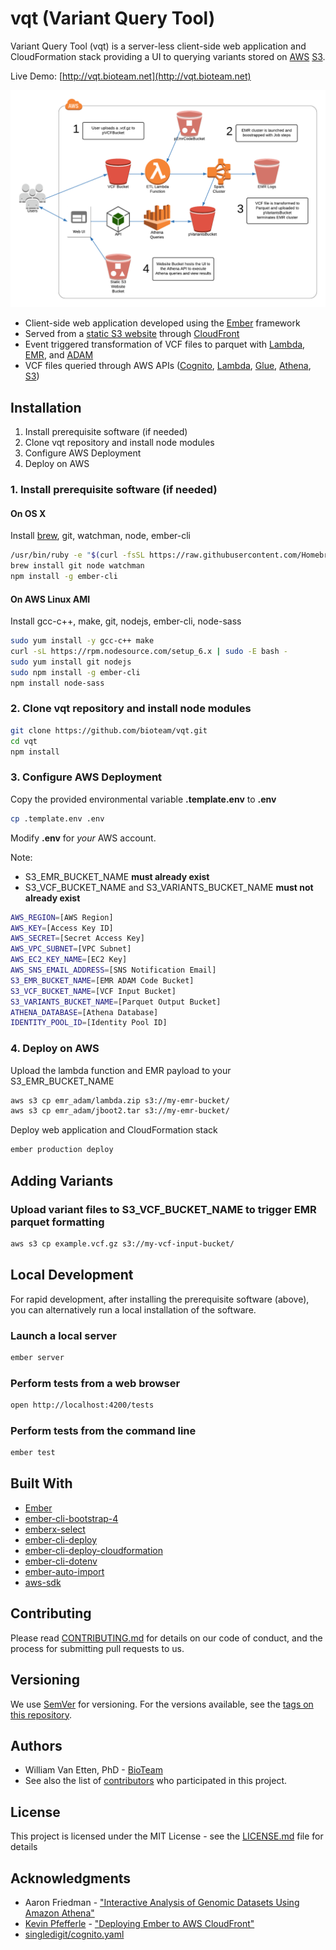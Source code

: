# vqt (Variant Query Tool)

Variant Query Tool (vqt) is a server-less client-side web application and CloudFormation stack providing a UI to querying variants stored on [AWS](https://aws.amazon.com) [S3](https://aws.amazon.com/s3/).

Live Demo: [http://vqt.bioteam.net](http://vqt.bioteam.net)

![Serverless](https://raw.githubusercontent.com/bioteam/vqt/assets/serverless.png)

* Client-side web application developed using the [Ember](https://www.emberjs.com) framework
* Served from a [static S3 website](https://docs.aws.amazon.com/AmazonS3/latest/dev/WebsiteHosting.html) through [CloudFront](https://aws.amazon.com/cloudfront/)
* Event triggered transformation of VCF files to parquet with [Lambda](https://aws.amazon.com/lambda/), [EMR](https://aws.amazon.com/emr/), and [ADAM](https://github.com/bigdatagenomics/adam)
* VCF files queried through AWS APIs ([Cognito](https://aws.amazon.com/cognito/), [Lambda](https://aws.amazon.com/lambda/), [Glue](https://aws.amazon.com/glue/), [Athena](https://aws.amazon.com/athena/), [S3](https://aws.amazon.com/s3/))

## Installation

1. Install prerequisite software (if needed)
2. Clone vqt repository and install node modules
3. Configure AWS Deployment
4. Deploy on AWS

### 1. Install prerequisite software (if needed)

#### On OS X
Install [brew](https://brew.sh), git, watchman, node, ember-cli
```sh
/usr/bin/ruby -e "$(curl -fsSL https://raw.githubusercontent.com/Homebrew/install/master/install)"
brew install git node watchman
npm install -g ember-cli
```
#### On AWS Linux AMI
Install gcc-c++, make, git, nodejs, ember-cli, node-sass
```sh
sudo yum install -y gcc-c++ make
curl -sL https://rpm.nodesource.com/setup_6.x | sudo -E bash -
sudo yum install git nodejs
sudo npm install -g ember-cli
npm install node-sass
```

### 2. Clone vqt repository and install node modules

```sh
git clone https://github.com/bioteam/vqt.git
cd vqt
npm install
```

### 3. Configure AWS Deployment

Copy the provided environmental variable **.template.env** to **.env**
```sh
cp .template.env .env
```

Modify **.env** for *your* AWS account.

Note:

* S3_EMR_BUCKET_NAME **must already exist**
* S3_VCF_BUCKET_NAME and S3_VARIANTS_BUCKET_NAME **must not already exist**

```sh
AWS_REGION=[AWS Region]
AWS_KEY=[Access Key ID]
AWS_SECRET=[Secret Access Key]
AWS_VPC_SUBNET=[VPC Subnet]
AWS_EC2_KEY_NAME=[EC2 Key]
AWS_SNS_EMAIL_ADDRESS=[SNS Notification Email]
S3_EMR_BUCKET_NAME=[EMR ADAM Code Bucket]
S3_VCF_BUCKET_NAME=[VCF Input Bucket]
S3_VARIANTS_BUCKET_NAME=[Parquet Output Bucket]
ATHENA_DATABASE=[Athena Database]
IDENTITY_POOL_ID=[Identity Pool ID]
```

### 4. Deploy on AWS

Upload the lambda function and EMR payload to your S3_EMR_BUCKET_NAME
```sh
aws s3 cp emr_adam/lambda.zip s3://my-emr-bucket/
aws s3 cp emr_adam/jboot2.tar s3://my-emr-bucket/
```
Deploy web application and CloudFormation stack
```sh
ember production deploy
```

## Adding Variants

### Upload variant files to S3_VCF_BUCKET_NAME to trigger EMR parquet formatting

```sh
aws s3 cp example.vcf.gz s3://my-vcf-input-bucket/
```

## Local Development

For rapid development, after installing the prerequisite software (above), you can alternatively run a local installation of the software.

### Launch a local server
```sh
ember server
```

### Perform tests from a web browser

```sh
open http://localhost:4200/tests
```

### Perform tests from the command line

```sh
ember test
```

## Built With

* [Ember](https://www.emberjs.com)
* [ember-cli-bootstrap-4](https://github.com/kaermorchen/ember-cli-bootstrap-4)
* [emberx-select](https://github.com/thefrontside/emberx-select)
* [ember-cli-deploy](http://ember-cli-deploy.com)
* [ember-cli-deploy-cloudformation](https://github.com/kaliber5/ember-cli-deploy-cloudformation)
* [ember-cli-dotenv](https://github.com/fivetanley/ember-cli-dotenv)
* [ember-auto-import](https://github.com/ef4/ember-auto-import)
* [aws-sdk](https://www.npmjs.com/package/aws-sdk)

## Contributing

Please read [CONTRIBUTING.md](CONTRIBUTING.md) for details on our code of conduct, and the process for submitting pull requests to us.

## Versioning

We use [SemVer](http://semver.org/) for versioning. For the versions available, see the [tags on this repository](https://github.com/bioteam/vqt/tags).

## Authors

* William Van Etten, PhD - [BioTeam](https://bioteam.net)
* See also the list of [contributors](https://github.com/bioteam/vqt/contributors) who participated in this project.

## License

This project is licensed under the MIT License - see the [LICENSE.md](LICENSE.md) file for details

## Acknowledgments

* Aaron Friedman - ["Interactive Analysis of Genomic Datasets Using Amazon Athena"](https://aws.amazon.com/blogs/big-data/interactive-analysis-of-genomic-datasets-using-amazon-athena/)
* [Kevin Pfefferle](http://twitter.com/kpfefferle) - ["Deploying Ember to AWS CloudFront"](http://blog.testdouble.com/posts/2015-11-03-deploying-ember-to-aws-cloudfront-using-ember-cli-deploy)
* [singledigit/cognito.yaml](https://gist.githubusercontent.com/singledigit/2c4d7232fa96d9e98a3de89cf6ebe7a5/raw/c4d06b6ca946973818c1e10dbf5ce4541bdf711d/cognito.yaml)